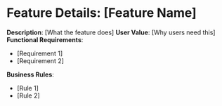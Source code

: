 # Feature Details: [Feature Name]

**Description**: [What the feature does]
**User Value**: [Why users need this]
**Functional Requirements**:
- [Requirement 1]
- [Requirement 2]

**Business Rules**:
- [Rule 1]
- [Rule 2]